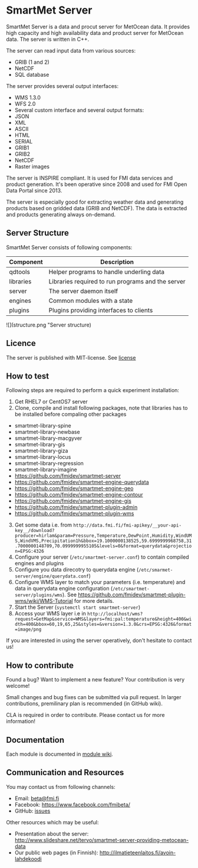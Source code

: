 # SmartMet Server
SmartMet Server is a data and procut server for MetOcean data. It provides high capacity and high availability data and product server for MetOcean data. The server is written in C++. 

The server can read input data from various sources:
* GRIB (1 and 2) 
* NetCDF
* SQL database

The server provides several output interfaces:
* WMS 1.3.0
* WFS 2.0
* Several custom interface
and several output formats:
* JSON
* XML
* ASCII
* HTML
* SERIAL
* GRIB1
* GRIB2 
* NetCDF
* Raster images

The server is INSPIRE compliant. It is used for FMI data services and product generation. It's been operative since 2008 and used for FMI Open Data Portal since 2013.

The server is especially good for extracting weather data and generating products based on gridded data (GRIB and NetCDF). The data is extracted and products generating always on-demand. 

## Server Structure
SmartMet Server consists of following components:

| Component       |Description                                       |
|-----------------|--------------------------------------------------|
| qdtools         |Helper programs to handle underling data          | 
| libraries       |Libraries required to run programs and the server |
| server          |The server daemon itself                          |
| engines         |Common modules with a state                       |
| plugins         |Plugins providing interfaces to clients           |

![](structure.png "Server structure)

## Licence
The server is published with MIT-license. See [license](../blob/master/LICENCE)

## How to test
Following steps are required to perform a quick experiment installation:

1. Get RHEL7 or CentOS7 server
2. Clone, compile and install following packages, note that libraries has to be installed before compaling other packages
  * smartmet-library-spine 
  * smartmet-library-newbase 
  * smartmet-library-macgyver
  * smartmet-library-gis
  * smartmet-library-giza
  * smartmet-library-locus
  * smartmet-library-regression
  * smartmet-library-imagine
  * https://github.com/fmidev/smartmet-server
  * https://github.com/fmidev/smartmet-engine-querydata
  * https://github.com/fmidev/smartmet-engine-geo
  * https://github.com/fmidev/smartmet-engine-contour
  * https://github.com/fmidev/smartmet-engine-gis
  * https://github.com/fmidev/smartmet-plugin-admin
  * https://github.com/fmidev/smartmet-plugin-wms

3. Get some data i.e. from `http://data.fmi.fi/fmi-apikey/__your-api-key__/download?producer=hirlam&param=Pressure,Temperature,DewPoint,Humidity,WindUMS,WindVMS,Precipitation1h&bbox=19.1000000138525,59.6999999968758,31.7000000148709,70.0999999955105&levels=0&format=querydata&projection=EPSG:4326`
4. Configure your server (`/etc/smartmet-server.conf`) to contain compiled engines and plugins
5. Configure you data direcotry to querydata engine (`/etc/smarmet-server/engine/querydata.conf`)
6. Configure WMS layer to match your parameters (i.e. temperature) and data in querydata engine configuration (`/etc/smartmet-server/plugins/wms`). See https://github.com/fmidev/smartmet-plugin-wms/wiki/WMS-Tutorial for more details.
7. Start the Server (`systemctl start smartmet-server`)
8. Access your WMS layer i.e in `http://localhost/wms?request=GetMap&service=WMS&layers=fmi:pal:temperature&height=400&width=400&bbox=60,19,65,25&styles=&version=1.3.0&crs=EPSG:4326&format=image/png`

If you are interested in using the server operatively, don't hesitate to contact us! 

## How to contribute
Found a bug? Want to implement a new feature? Your contribution is very welcome!

Small changes and bug fixes can be submitted via pull request. In larger contributions, premilinary plan is recommended (in GitHub wiki). 

CLA is required in order to contribute. Please contact us for more information!

## Documentation
Each module is documented in [module wiki](/wiki). 

## Communication and Resources
You may contact us from following channels:
* Email: beta@fmi.fi
* Facebook: https://www.facebook.com/fmibeta/
* GitHub: [issues](/issues)

Other resources which may be useful:
* Presentation about the server: http://www.slideshare.net/tervo/smartmet-server-providing-metocean-data
* Our public web pages (in Finnish):  http://ilmatieteenlaitos.fi/avoin-lahdekoodi
